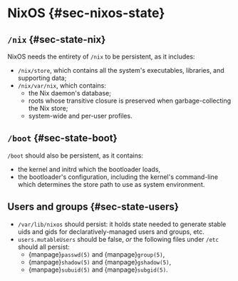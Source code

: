 # NixOS {#sec-nixos-state}

## `/nix` {#sec-state-nix}

NixOS needs the entirety of `/nix` to be persistent, as it includes:
- `/nix/store`, which contains all the system's executables, libraries, and supporting data;
- `/nix/var/nix`, which contains:
  - the Nix daemon's database;
  - roots whose transitive closure is preserved when garbage-collecting the Nix store;
  - system-wide and per-user profiles.

## `/boot` {#sec-state-boot}

`/boot` should also be persistent, as it contains:
- the kernel and initrd which the bootloader loads,
- the bootloader's configuration, including the kernel's command-line which
  determines the store path to use as system environment.


## Users and groups {#sec-state-users}

- `/var/lib/nixos` should persist: it holds state needed to generate stable
  uids and gids for declaratively-managed users and groups, etc.
- `users.mutableUsers` should be false, *or* the following files under `/etc`
  should all persist:
  - {manpage}`passwd(5)` and {manpage}`group(5)`,
  - {manpage}`shadow(5)` and {manpage}`gshadow(5)`,
  - {manpage}`subuid(5)` and {manpage}`subgid(5)`.
